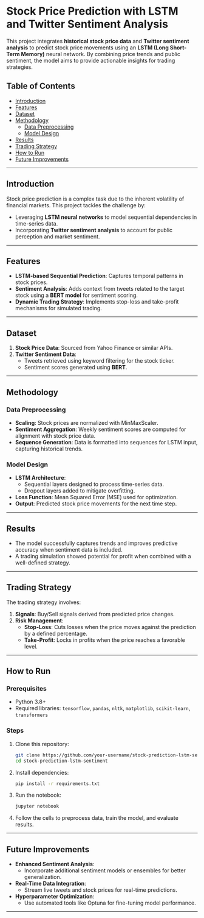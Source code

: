 
# Stock Price Prediction with LSTM and Twitter Sentiment Analysis

This project integrates **historical stock price data** and **Twitter sentiment analysis** to predict stock price movements using an **LSTM (Long Short-Term Memory)** neural network. By combining price trends and public sentiment, the model aims to provide actionable insights for trading strategies.

## Table of Contents
- [Introduction](#introduction)
- [Features](#features)
- [Dataset](#dataset)
- [Methodology](#methodology)
  - [Data Preprocessing](#data-preprocessing)
  - [Model Design](#model-design)
- [Results](#results)
- [Trading Strategy](#trading-strategy)
- [How to Run](#how-to-run)
- [Future Improvements](#future-improvements)

---

## Introduction

Stock price prediction is a complex task due to the inherent volatility of financial markets. This project tackles the challenge by:
- Leveraging **LSTM neural networks** to model sequential dependencies in time-series data.
- Incorporating **Twitter sentiment analysis** to account for public perception and market sentiment.

---

## Features

- **LSTM-based Sequential Prediction**: Captures temporal patterns in stock prices.
- **Sentiment Analysis**: Adds context from tweets related to the target stock using a **BERT model** for sentiment scoring.
- **Dynamic Trading Strategy**: Implements stop-loss and take-profit mechanisms for simulated trading.

---

## Dataset

1. **Stock Price Data**: Sourced from Yahoo Finance or similar APIs.
2. **Twitter Sentiment Data**:
   - Tweets retrieved using keyword filtering for the stock ticker.
   - Sentiment scores generated using **BERT**.

---

## Methodology

### Data Preprocessing
- **Scaling**: Stock prices are normalized with MinMaxScaler.
- **Sentiment Aggregation**: Weekly sentiment scores are computed for alignment with stock price data.
- **Sequence Generation**: Data is formatted into sequences for LSTM input, capturing historical trends.

### Model Design
- **LSTM Architecture**: 
  - Sequential layers designed to process time-series data.
  - Dropout layers added to mitigate overfitting.
- **Loss Function**: Mean Squared Error (MSE) used for optimization.
- **Output**: Predicted stock price movements for the next time step.

---

## Results

- The model successfully captures trends and improves predictive accuracy when sentiment data is included.
- A trading simulation showed potential for profit when combined with a well-defined strategy.

---

## Trading Strategy

The trading strategy involves:
1. **Signals**: Buy/Sell signals derived from predicted price changes.
2. **Risk Management**:
   - **Stop-Loss**: Cuts losses when the price moves against the prediction by a defined percentage.
   - **Take-Profit**: Locks in profits when the price reaches a favorable level.

---

## How to Run

### Prerequisites
- Python 3.8+
- Required libraries: `tensorflow`, `pandas`, `nltk`, `matplotlib`, `scikit-learn`, `transformers`

### Steps
1. Clone this repository:
   ```bash
   git clone https://github.com/your-username/stock-prediction-lstm-sentiment.git
   cd stock-prediction-lstm-sentiment
   ```
2. Install dependencies:
   ```bash
   pip install -r requirements.txt
   ```
3. Run the notebook:
   ```bash
   jupyter notebook
   ```
4. Follow the cells to preprocess data, train the model, and evaluate results.

---

## Future Improvements

- **Enhanced Sentiment Analysis**:
  - Incorporate additional sentiment models or ensembles for better generalization.
- **Real-Time Data Integration**:
  - Stream live tweets and stock prices for real-time predictions.
- **Hyperparameter Optimization**:
  - Use automated tools like Optuna for fine-tuning model performance.

---
